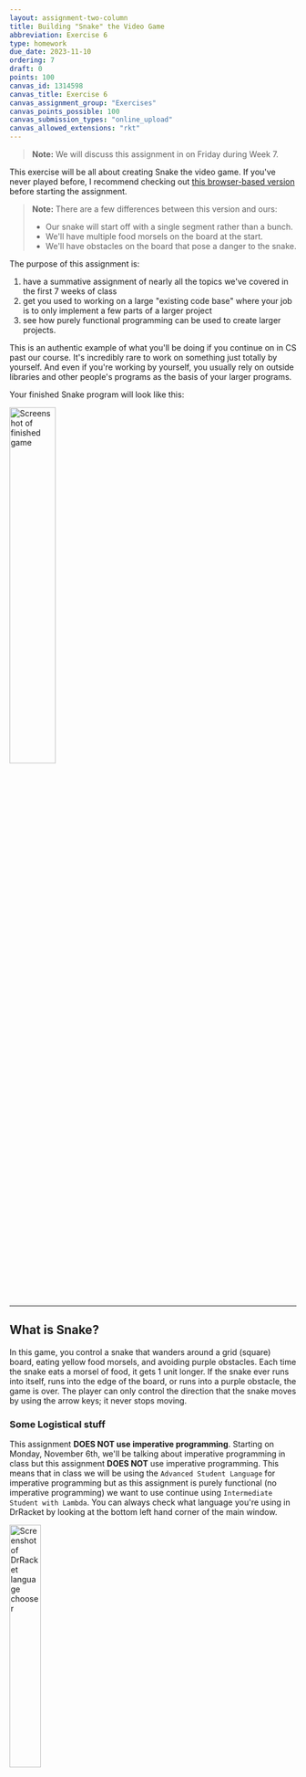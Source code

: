 ```yaml
---
layout: assignment-two-column
title: Building "Snake" the Video Game
abbreviation: Exercise 6
type: homework
due_date: 2023-11-10
ordering: 7
draft: 0
points: 100
canvas_id: 1314598
canvas_title: Exercise 6
canvas_assignment_group: "Exercises"
canvas_points_possible: 100
canvas_submission_types: "online_upload"
canvas_allowed_extensions: "rkt"
---
```


> **Note:** We will discuss this assignment in  on Friday during Week 7.

This exercise will be all about creating Snake the video game. If you've never played before, I recommend checking out [this browser-based version](https://www.mikusa.com/snake/snake.html) before starting the assignment.

> **Note:** There are a few differences between this version and ours:
> * Our snake will start off with a single segment rather than a bunch.
> * We'll have multiple food morsels on the board at the start.
> * We'll have obstacles on the board that pose a danger to the snake.

The purpose of this assignment is:

1. have a summative assignment of nearly all the topics we've covered in the first 7 weeks of class
2. get you used to working on a large "existing code base" where your job is to only implement a few parts of a larger project
3. see how purely functional programming can be used to create larger projects.

This is an authentic example of what you'll be doing if you continue on in CS past our course. It's incredibly rare to work on something just totally by yourself. And even if you're working by yourself, you usually rely on outside libraries and other people's programs as the basis of your larger programs.

Your finished Snake program will look like this:

<img src="{{ site.url }}/assets/exercise_6/finished_snake.png" alt="Screenshot of finished game" style="float: none; width:40%;"/>

* * *

## What is Snake?

In this game, you control a snake that wanders around a grid (square) board, eating yellow food morsels, and avoiding purple obstacles. Each time the snake eats a morsel of food, it gets 1 unit longer. If the snake ever runs into itself, runs into the edge of the board, or runs into a purple obstacle, the game is over. The player can only control the direction that the snake moves by using the arrow keys; it never stops moving.

### Some Logistical stuff

This assignment **DOES NOT use imperative programming**. Starting on Monday, November 6th, we'll be talking about imperative programming in class but this assignment **DOES NOT** use imperative programming. This means that in class we will be using the `Advanced Student Language` for imperative programming but as this assignment is purely functional (no imperative programming) we want to use continue using `Intermediate Student with Lambda`. You can always check what language you're using in DrRacket by looking at the bottom left hand corner of the main window.

<img src="{{ site.url }}/assets/exercise_6/drracket_language.png" alt="Screenshot of DrRacket language chooser" style="float: none; width:33%;" />


### Computer Coordinate Systems
Computers tend to use an odd coordinate system where the top left corner has coordinates `(0, 0)` and the y-coordinate increases in value as you move down. That is, the bottom left corner is at coordinates `(0, SIZE_OF_COORDINATE_SYSTEM)`. For this assignment the provided `snake-lib` file corrects for this behavior, moving the `(0, 0)` coordinate to the bottom left like coordinate systems in math. This means when the snake is moving up you’ll want to increase the y- coordinate and decrease it when the snake is moving down.

Many moons ago we talked about how Racket has some built-in structs that you can take advantage of without having to create them yourself with `define-struct`. One of them is called `posn` which is short for "position."

A `posn` is made up of two properties:
* an `x` value (number)
* a `y` value (number)

Just like our custom `struct`s, this means we have the following functions to create, check, and access data in structs:

* `make-posn: number number -> posn`
* `posn?: any? -> boolean`
* `posn-x: posn -> number`
* `posn-y: posn -> number`

* * *

## How to Get Started
To begin, download the template files below and make sure that all the files `snake_lib.rkt` and `exercise_6.rkt` are in a folder where you will do your work.

<a class="nu-button" href="{{ site.url }}/course-files/exercises/exercise_6_template.zip" target="_blank">
    Exercise 6 Starter Files <i class="fas fa-download"></i>
</a>

**DO NOT MAKE ANY CHANGES TO THE FIRST 2 FILES AT ANY POINT.**

You will do your <mark>ALL YOUR WORK in `exercise_6.rkt`</mark>. Make sure your code passes all provided `check-expects` and write additional `check-expects` to ensure you’ve covered all possible situations. 

Additionally, you can only use the libraries already required in the starter code or `"./iterated-images.rkt"` and `"./remove_duplicates.rkt"` (however neither of these are actually required to complete the assignment). If you want to use them, you can copy them over from the earlier exercises.

Finally, `exercise_6.rkt` **MUST START WITH** `(require "./snake_lib.rkt")`; <mark>don't add any code before this line.</mark>

* * *

## Data Definitions

Just like how we've represented different types of data like employees, humans, cars, etc using custom `struct`s, so too can we represent the game of snake using a collection of `struct`s.

For this assignment, we will use several different data definitions (already included in the starter code; **you do not need to make these**, you'll just need to use them). It comes with the following `struct` definitions:

* `game`: this keeps track of all the game data including the board
* `snake`: this represents the snake character
* `food`: this will be used to represent the food particles on the board
* `obstacles`: this will be used to represent the obstacles on the board

These definitions are provided in your code and <mark>the `define-struct` lines must NOT be changed  as they are needed by `snake-lib`.</mark>

This `snake-lib` also provides two other **variable** definitions:

* `board-length`, the length of one side of the board (measured in terms of snake body segments – by default, this is set to 50)
  * x-coordinates increase from 1 to `board-length` (inclusive) toward the right
  * y-coordinates increase from 1 to `board-length` (inclusive) toward the top
* `play-game`, a function described near the end of this assignment

* * *

### The `game`
```racket
; a game is...
; - (make-game snake (listof posn) (listof posn) number)
;   aka: (define-struct game (snake food obstacles ticks))
```

* the `snake` is described in more detail below (where is the snake on the screen)
* the `food` is described in more detail below (where is the food located on the screen)
* the `obstacles` are described in more detail below (where are the obstacles on the screen)
* the `ticks` just keeps track of how many "turns" have been played (aka how many times has the snake moved)

### The `snake`

```racket
; a snake is...
; - (make-snake direction (listof posn))
;   aka: (define-struct snake (heading segments))
```

So a `snake` is made up:
* a `heading` (`"up"`, `"left"`, `"down"`, or `"right"`)
* and a list of `segments` (more below)

> **Interlude on Direction**
> The `heading` of a `snake` must be and will be exactly one of the four strings, `"up"`, `"left"`, `"down"`, or `"right"`. To test to see if something is a string, you can use the built-in function `string?`. To test if two strings are equal, you can use: `string=?`.

#### Snake `segments`

```racket
; segments is either
; - (cons posn empty)
; - (cons posn segments)
```

That is, `segments` is a non-empty list of `posn`s.

### `food`
```racket
; food is either
; - empty
; - (cons posn food)
```

This is basically just a list of `posn`s. If a `(x,y)` point is in this list, that means we'll see it on the board as a yellow food particle at that coordinate point.

### `obstacle-squares` (a specific variable)
```racket
; obstacle-squares is either
; - empty
; - (cons posn obstacle-squares)
```
This is basically just a list of `posn`s. If a `(x,y)` point is in this list, that means we'll see it on the board as a purple obstacle at that coordinate point.

* * *

## Your Job

Your job is to write the following functions (and any necessary helper functions), which will serve as arguments to the `play-game` function. We’ve written about 1 test for each function. You’ll need to write more to properly test your code. I recommend that you write these functions in the order that they appear here (and in the starter code file). <mark>You will not be able to play the game until all functions are completed</mark>, **but you can properly test your functions with `check-expect`s**.

Your work is limited to _defining_ these functions. This is an example of _abstraction_ in software engineering. For instance, you don't have to worry about teaching racket how to listen to the user's keyboard entries or how to launch a popup window for the game. Those things are taken care of in `snake-lib`. You can just take for granted that, for instance, your `change-snake-direction` function (described below) gets the correct direction from the keyboard.

> **Hint**: Remember, in functional programming we can't update the value of a variable. If we want to "update" a game, we have to create a whole new game and update its properties using the values from the old game. So for instance if we wanted to make a new game using some old game `g`...and all we wanted was to update the `g`'s tick counter, we would have to use:
>
>```racket
> (make-game (game-snake g)
>            (game-food g)
>            (game-obstacles g)
>            (+ 1 (game-ticks g))
>```


* * *

### Activity 1. `add-food-to-game`
```racket
add-food-to-game: game posn -> game
```
This function adds a morsel of food at the specified board position.

### Activity 2. `change-snake-direction`
```racket
change-snake-direction: game direction -> game
```
This function changes the direction in which the snake is traveling.

### Activity 3. `game-score`
```racket
game-score: game -> number
```
This function computes the player’s score, based on the snake’s `length` and the time (`ticks`) taken to reach that length. One possibility is to multiply the snake’s length by 100 and subtract the elapsed ticks, but you’re welcome to experiment with other definitions. There's no one correct score to use, but it needs to be numeric **and it needs to stay positive**.

### Activity 4. `game-over?`
```racket
game-over?: game -> boolean
```

The game ends when the snake runs into:
1. Itself - the head is the same as one of the other segments. A snake of length 1 or 2 (of 1 or 2 segments) can reverse direction without running into itself. Once a snake is 3 or more segments, reversing direction will cause it to run into itself and the game should be over. You cannot have an empty snake.
2. A wall - In other words, if the x and y coordinates of all of the snakes segments fall between 1 and 50 (board-length) inclusive it's alive. Otherwise, it's run into a wall. Please be very careful when checking the bounds here.
3. Or an `obstacle` (purple dot) - see if any of the segments have collided with any of the obstacles.

Note that a "dead snake" (aka, game over) is exemplified by the snake turning red on the game board. (The `snake-lib` also takes care of this for you)

> **Hint**: you might find it useful to write helper functions. One for each condition of game over.

_When your snake runs off the top or left side of the board, you’ll see a weird shift of the game board and you’ll be able to see the segment of the snake that is off the side of the board. When it runs off the bottom or right, this will not happen. This is expected behavior and you don't need to worry about it._

### Activity 5. `game-advance`
```racket
game-advance: game -> game
```

**This is the most challenging part of the assignment.**

This function moves the game forward one step. _One step increments the game’s `tick` variable and moves the snake, possibly causing it to eat and grow._

_Moving_ the snake means that the snake both gains and loses a segment (unless it eats). The new segment’s coordinates are determined by the segment that was previously at the front of the snake and the direction the snake is heading. If the snake does not eat, it loses the oldest segment, namely the one that was previously at the end of the snake. To see if the snake has eaten, you should check to see if adding a new segment in the direction of the head collides with a piece of food.

> **Hint**: To remove an element from the end of a list, think about how you can use the `rest` and `reverse` functions (you can find `reverse` in the [Racket Documentation](https://docs.racket-lang.org/htdp-langs/intermediate-lam.html#%28def._htdp-intermediate-lambda._%28%28lib._lang%2Fhtdp-intermediate-lambda..rkt%29._reverse%29%29)).

This function **does not** replace eaten food; `play-game` (in `snake-lib`) handles that task. You **do need to handle removing the eaten food**, however.

> **Hint**: It might be convenient to have <a href="https://bain-cs111.github.io/course-files/quizzes/q3_glossary_compact.pdf">functions that check to see if something is a _member_ of a list or possibly _removes_ certain items of a list.</a>

Below are two examples of the behavior of this function for the snake before and after a single step. The first scenario shows the snake moving upwards without eating. The second is the same scenario except the snake eats a piece of food as it moves upward.

**Without food - Snake moving up**
<img src="{{ site.url }}/assets/exercise_6/snake_first_screenshot.png" alt="Snake screenshot of not eating food" style="float: none; width:33%;"/>

**With food - Snake moving up**
<img src="{{ site.url }}/assets/exercise_6/snake_second_screenshot.png" alt="Snake screenshot of eating food" style="float: none; width:33%;"/>

* * *

### Finally Testing Your Work

After you have written and thoroughly tested these functions (you can fully test these with `check-expect`s before playing the game at all), you’ll notice that we have the below line commented out at the end of the file. Uncomment it to start playing.
```racket
(play game-start)
```

> **Note**: As you work on this assignment, you may consider what would happen if a piece of food happens to appear in the same position as an obstacle. **Please ignore this issue**. That is, don’t worry about testing for this situation. A new piece of food will only appear at a currently “open” location (i.e. one that does not contain a piece of food, an obstacle, or part of the snake). This check is already implemented in `snake_lib.rkt`.

* * *

## Double Checking your Work

Make sure you’ve followed the process outlined in the introduction for every function, and that you’ve thoroughly tested your functions for all possible edge cases.

Before turning your assignment in, **run the file one last time** to make sure that it runs properly and doesn’t generate any exceptions, and all the tests pass. Make sure you've also spent some time writing your OWN `check-expect` calls to test your code.

Assuming they do, submit **only your `exercise_6.rkt` file** on Canvas.

{% include submission_details.md %}
